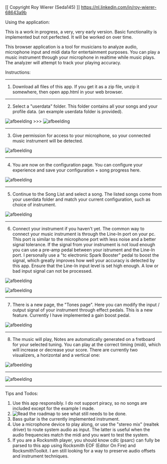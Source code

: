 [[ Copyright Roy Wierer (Seda145) ]]
https://nl.linkedin.com/in/roy-wierer-68643a9b 


Using the application:

This is a work in progress, a very, very early version. Basic functionality is implemented but not perfected. It will be worked on over time. 

This browser application is a tool for musicians to analyze audio, microphone input and midi data for entertainment purposes.
You can play a music instrument through your microphone in realtime while music plays. The analyzer will attempt to track your playing accuracy.


Instructions:

---

1. Download all files of this app. If you get it as a zip file, unzip it somewhere, then open app.html in your web browser.

---

2. Select a "userdata" folder. This folder contains all your songs and your profile data. (an example userdata folder is provided).

![afbeelding](https://github.com/Seda145/MeloNade/assets/30213433/52a2d2b4-4e9d-4660-a6fc-fe590e117a0b) >>>  ![afbeelding](https://github.com/Seda145/MeloNade/assets/30213433/b14dfbe8-4a86-4c95-94e3-c18e7df3f935)

---

3. Give permission for access to your microphone, so your connected music instrument will be detected. 
   
![afbeelding](https://github.com/Seda145/MeloNade/assets/30213433/4d03bded-1ceb-4d57-842a-25e4b9177855)

---

4.  You are now on the configuration page. You can configure your experience and save your configuration + song progress here.
   
![afbeelding](https://github.com/Seda145/MeloNade/assets/30213433/be7ee20a-f199-4593-8436-5e085ff69478)

---

5. Continue to the Song List and select a song. The listed songs come from your userdata folder and match your current configuration, such as choice of instrument. 

![afbeelding](https://github.com/Seda145/MeloNade/assets/30213433/3c202f87-5842-4e3c-8045-99eeb6fd5edb)

---

6. Connect your instrument if you haven't yet. The common way to connect your music instrument is through the Line-In port on your pc. This port is similar to the microphone port with less noise and a better signal tolerance. If the signal from your instrument is not loud enough you can use a pre-amp pedal between your istrument and the Line-In port. I personally use a "tc electronic Spark Booster" pedal to boost the signal, which greatly improves how well your accuracy is detected by this app. Ensure that the Line-In input level is set high enough. A low or bad input signal can not be processed.

![afbeelding](https://github.com/Seda145/MeloNade/assets/30213433/15d409bf-33df-444f-94ba-f9138dd46356)

![afbeelding](https://github.com/Seda145/MeloNade/assets/30213433/10a45509-96c2-4141-bd04-9fb5d5b27c95)

---

7. There is a new page, the "Tones page". Here you can modify the input / output signal of your instrument through effect pedals. This is a new feature. Currently I have implemented a gain boost pedal.

![afbeelding](https://github.com/Seda145/MeloNade/assets/30213433/c7cbb6c8-4b13-4366-b93e-1ad81b5f909d)

---

8. The music will play, Notes are automatically generated on a fretboard for your selected tuning. You can play at the correct timing (midi), which will increase or decrease your score.
There are currently two visualizers, a horizontal and a vertical one:

![afbeelding](https://github.com/Seda145/MeloNade/assets/30213433/54b7751d-9674-47be-b3b6-1e4a1d77d3a3)

---

![afbeelding](https://github.com/Seda145/MeloNade/assets/30213433/b22732d1-e363-47cd-bc36-8972c94b9c02)

---

Tips and Todos:

1. Use this app responsibly. I do not support piracy, so no songs are included except for the example I made.
2. ![Read the roadmap](https://github.com/Seda145/MeloNade/wiki/Roadmap) to see what still needs to be done.
3. Bass guitar is the currently implemented instrument. 
4. Use a microphone device to play along, or use the "stereo mix" (realtek driver) to route system audio as input. The latter is useful when the audio frequencies match the midi and you want to test the system.
5. If you are a Rocksmith player, you should know cdlc (psarc) can fully be parsed to this app using Rocksmith EOF (Editor On Fire) and RocksmithToolkit. I am still looking for a way to preserve audio offsets and instrument techniques.
